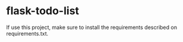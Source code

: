 ﻿# flask-todo-list
 
 
 If use this project, make sure to install the requirements described on requirements.txt.
